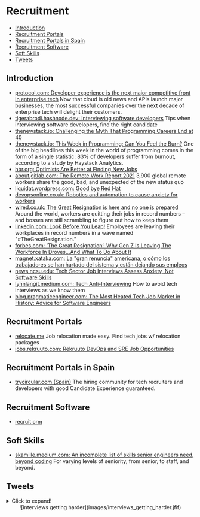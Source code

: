 # Recruitment
- [Introduction](#introduction)
- [Recruitment Portals](#recruitment-portals)
- [Recruitment Portals in Spain](#recruitment-portals-in-spain)
- [Recruitment Software](#recruitment-software)
- [Soft Skills](#soft-skills)
- [Tweets](#tweets)
## Introduction
- [protocol.com: Developer experience is the next major competitive front in enterprise tech](https://www.protocol.com/caavo-remote-senior-living-facilities) Now that cloud is old news and APIs launch major businesses, the most successful companies over the next decade of enterprise tech will delight their customers.
- [tigerabrodi.hashnode.dev: Interviewing software developers](https://tigerabrodi.hashnode.dev/interviewing-software-developers) Tips when interviewing software developers, find the right candidate
- [thenewstack.io: Challenging the Myth That Programming Careers End at 40](https://thenewstack.io/challenging-the-myth-that-programming-careers-end-at-40/)
- [thenewstack.io: This Week in Programming: Can You Feel the Burn?](https://thenewstack.io/this-week-in-programming-can-you-feel-the-burn/) One of the big headlines this week in the world of programming comes in the form of a single statistic: 83% of developers suffer from burnout, according to a study by Haystack Analytics.
- [hbr.org: Optimists Are Better at Finding New Jobs](https://hbr.org/2016/04/optimists-are-better-at-finding-new-jobs)
- [about.gitlab.com: The Remote Work Report 2021](https://about.gitlab.com/remote-work-report/) 3,900 global remote workers share the good, bad, and unexpected of the new status quo
- [liquidat.wordpress.com: Good bye Red Hat](https://liquidat.wordpress.com/2021/08/15/good-bye-red-hat/)
- [devopsonline.co.uk: Robotics and automation to cause anxiety for workers](https://www.devopsonline.co.uk/robotics-and-automation-to-cause-anxiety-for-workers/)
- [wired.co.uk: The Great Resignation is here and no one is prepared](https://www.wired.co.uk/article/great-resignation-quit-job) Around the world, workers are quitting their jobs in record numbers – and bosses are still scrambling to figure out how to keep them
- [linkedin.com: Look Before You Leap!](https://www.linkedin.com/pulse/look-before-you-leap-sarah-robb-o-hagan) Employees are leaving their workplaces in record numbers in a wave named "#TheGreatResignation.”
- [forbes.com: ‘The Great Resignation’: Why Gen Z Is Leaving The Workforce In Droves…And What To Do About It](https://www.forbes.com/sites/jasonwingard/2021/09/02/the-great-resignation-why-gen-z-is-leaving-the-workforce-in-drovesand-what-to-do-about-it)
- [magnet.xataka.com: La "gran renuncia" americana, o cómo los trabajadores se han hartado del sistema y están dejando sus empleos](https://magnet.xataka.com/en-diez-minutos/gran-renuncia-americana-como-trabajadores-se-han-hartado-sistema-estan-dejando-sus-empleos)
- [news.ncsu.edu: Tech Sector Job Interviews Assess Anxiety, Not Software Skills](https://news.ncsu.edu/2020/07/tech-job-interviews-anxiety/)
- [lynnlangit.medium.com: Tech Anti-Interviewing](https://lynnlangit.medium.com/tech-anti-interviewing-106674655ea0) How to avoid tech interviews as we know them
- [blog.pragmaticengineer.com: The Most Heated Tech Job Market in History: Advice for Software Engineers](https://blog.pragmaticengineer.com/advice-for-tech-workers-to-navigate-a-heated-job-market/)

## Recruitment Portals
- [relocate.me](https://relocate.me/) Job relocation made easy. Find tech jobs w/ relocation packages 
- [jobs.rekruuto.com: Rekruuto DevOps and SRE Job Opportunities](https://jobs.rekruuto.com/)

## Recruitment Portals in Spain
- [trycircular.com (Spain)](https://trycircular.com) The hiring community for tech recruiters and developers with good Candidate Experience guaranteed.

## Recruitment Software
- [recruit crm](https://recruitcrm.io)

## Soft Skills
- [skamille.medium.com: An incomplete list of skills senior engineers need, beyond coding](https://skamille.medium.com/an-incomplete-list-of-skills-senior-engineers-need-beyond-coding-8ed4a521b29f) For varying levels of seniority, from senior, to staff, and beyond.

## Tweets
<details>
  <summary>Click to expand!</summary>

<center>
<blockquote class="twitter-tweet"><p lang="en" dir="ltr">Question for software engineers: Would you leave your job because you didn&#39;t like the tech stack?</p>&mdash; David Fowler 🇧🇧 (@davidfowl) <a href="https://twitter.com/davidfowl/status/1384955137588875265?ref_src=twsrc%5Etfw">April 21, 2021</a></blockquote> <script async src="https://platform.twitter.com/widgets.js" charset="utf-8"></script>
</center>

<center>
<blockquote class="twitter-tweet"><p lang="en" dir="ltr">Interviewing is career speed dating</p>&mdash; R &#39;Nearest&#39; Nabors 💙 (@rachelnabors) <a href="https://twitter.com/rachelnabors/status/1408932321286397955?ref_src=twsrc%5Etfw">June 26, 2021</a></blockquote> <script async src="https://platform.twitter.com/widgets.js" charset="utf-8"></script>

<blockquote class="twitter-tweet"><p lang="en" dir="ltr">Job interviews should be conversations, not interrogations.</p>&mdash; Adam Karpiak (@Adam_Karpiak) <a href="https://twitter.com/Adam_Karpiak/status/1412783523887452160?ref_src=twsrc%5Etfw">July 7, 2021</a></blockquote> <script async src="https://platform.twitter.com/widgets.js" charset="utf-8"></script>

<blockquote class="twitter-tweet"><p lang="en" dir="ltr">&quot;Where do you see yourself in five years?&quot;<br><br>This is still a common job interview question.<br><br>But do you hate it as much as I do and would love to stand up and simply leave immediately?<br><br>Don&#39;t.<br><br>Here is how you can turn this question into a huge win.<br><br>A thread. ↓</p>&mdash; Oliver Jumpertz (@oliverjumpertz) <a href="https://twitter.com/oliverjumpertz/status/1416351654362898436?ref_src=twsrc%5Etfw">July 17, 2021</a></blockquote> <script async src="https://platform.twitter.com/widgets.js" charset="utf-8"></script>

<blockquote class="twitter-tweet"><p lang="en" dir="ltr">Did you know that calling yourself something like &quot;Junior JavaScript Developer&quot; on your CV and socials is one of the worst things you can do for your career?<br><br>It immediately strips away a lot of your credibility and can often even close some doors.<br><br>A thread.</p>&mdash; Oliver Jumpertz (@oliverjumpertz) <a href="https://twitter.com/oliverjumpertz/status/1416732385203429380?ref_src=twsrc%5Etfw">July 18, 2021</a></blockquote> <script async src="https://platform.twitter.com/widgets.js" charset="utf-8"></script>

<blockquote class="twitter-tweet"><p lang="en" dir="ltr">&quot;Why should we hire you?&quot;<br><br>This is another of those questions everyone interviewing hates.<br><br>It spread from traditional jobs into the tech world, and even software developers have to deal with it.<br><br>But you can turn this into a huge win. Let&#39;s see how.<br><br>A thread. ↓</p>&mdash; Oliver Jumpertz (@oliverjumpertz) <a href="https://twitter.com/oliverjumpertz/status/1417110380497805314?ref_src=twsrc%5Etfw">July 19, 2021</a></blockquote> <script async src="https://platform.twitter.com/widgets.js" charset="utf-8"></script>

<blockquote class="twitter-tweet"><p lang="en" dir="ltr">&quot;Why do you want to work here?&quot;<br><br>&quot;Well, I am a web developer, and you are looking for one. Additionally, I need the money.&quot;<br><br>Some interview questions are stupid. But giving answers like the one above doesn&#39;t help.<br><br>Let&#39;s see how to tackle this one effectively.<br><br>A thread. ↓</p>&mdash; Oliver Jumpertz (@oliverjumpertz) <a href="https://twitter.com/oliverjumpertz/status/1417771984822362117?ref_src=twsrc%5Etfw">July 21, 2021</a></blockquote> <script async src="https://platform.twitter.com/widgets.js" charset="utf-8"></script>

<blockquote class="twitter-tweet"><p lang="en" dir="ltr">&quot;What&#39;s your greatest weakness?&quot;<br><br>Have you ever been asked this question in an interview and were like, &quot;Yea, uhm, well...I sometimes want to achieve too much?&quot;<br><br>This question is tricky, but here is how you can crush it!<br><br>A thread. ↓</p>&mdash; Oliver Jumpertz (@oliverjumpertz) <a href="https://twitter.com/oliverjumpertz/status/1418204856527900674?ref_src=twsrc%5Etfw">July 22, 2021</a></blockquote> <script async src="https://platform.twitter.com/widgets.js" charset="utf-8"></script>

<blockquote class="twitter-tweet"><p lang="en" dir="ltr">How I learned web development:<br><br>- Tutorial<br>- Small project <br>- Tutorial<br>- Small project<br>- Tutorial<br>- Small project<br>- Tutorial<br>- Tutorial<br>- Tutorial<br>- Tutorial<br>- Realizing I don&#39;t remember anything from the past 4 tutorials.<br>- Drink until I pass out.<br>- Tutorial<br>- Small Project</p>&mdash; Jack Forge (@TheJackForge) <a href="https://twitter.com/TheJackForge/status/1418354851646345218?ref_src=twsrc%5Etfw">July 22, 2021</a></blockquote> <script async src="https://platform.twitter.com/widgets.js" charset="utf-8"></script>

<blockquote class="twitter-tweet"><p lang="en" dir="ltr">I regularly get asked which language or framework someone should learn.<br><br>Here is my advice for aspiring software developers, asking themselves the same question, unsure what to learn to enter the industry, as someone who works as a tech lead in the industry.<br><br>A thread. ↓</p>&mdash; Oliver Jumpertz (@oliverjumpertz) <a href="https://twitter.com/oliverjumpertz/status/1423219122847031297?ref_src=twsrc%5Etfw">August 5, 2021</a></blockquote> <script async src="https://platform.twitter.com/widgets.js" charset="utf-8"></script>

<blockquote class="twitter-tweet"><p lang="en" dir="ltr">The chances of any candidate matching 100% of the requirements of a job ad for a software engineer are low.<br><br>Give it a shot and apply if you tick at least 40 - 50% of the boxes.<br><br>That company might still consider you for a different role.</p>&mdash; Oliver Jumpertz (@oliverjumpertz) <a href="https://twitter.com/oliverjumpertz/status/1423940403582144512?ref_src=twsrc%5Etfw">August 7, 2021</a></blockquote> <script async src="https://platform.twitter.com/widgets.js" charset="utf-8"></script>

<blockquote class="twitter-tweet"><p lang="en" dir="ltr">The interview process is ultra-competitive.<br><br>But with proper preparation, it is possible to stand out.<br><br>THREAD: 20 common interview questions, what they really mean, and how to nail them:</p>&mdash; Sahil Bloom (@SahilBloom) <a href="https://twitter.com/SahilBloom/status/1423971814443819009?ref_src=twsrc%5Etfw">August 7, 2021</a></blockquote> <script async src="https://platform.twitter.com/widgets.js" charset="utf-8"></script>

<blockquote class="twitter-tweet"><p lang="en" dir="ltr">Working for a bad manager can torch your professional confidence and make you feel like you&#39;re incapable of succeeding at your job.<br><br>Here&#39;s a checklist to help you tell the difference between legitimate criticism you should act upon and illegitimate criticism you should ignore.</p>&mdash; Phoebe the Career Coach (@betterwphoebe) <a href="https://twitter.com/betterwphoebe/status/1424757039713112068?ref_src=twsrc%5Etfw">August 9, 2021</a></blockquote> <script async src="https://platform.twitter.com/widgets.js" charset="utf-8"></script>

<blockquote class="twitter-tweet"><p lang="en" dir="ltr">Companies optimize for people who can pass the coding interview instead of optimizing for people who can do the job.</p>&mdash; Randall Kanna (@RandallKanna) <a href="https://twitter.com/RandallKanna/status/1436836735569199106?ref_src=twsrc%5Etfw">September 11, 2021</a></blockquote> <script async src="https://platform.twitter.com/widgets.js" charset="utf-8"></script>

<blockquote class="twitter-tweet"><p lang="en" dir="ltr">&quot;Wow you&#39;ve had a lot of jobs&quot; <br><br>Yes, I can get a 25% raise for jumping or stick around for the possibility of a cost of living bonus, which is usually less than 5%.</p>&mdash; alex dee (@aalexdee) <a href="https://twitter.com/aalexdee/status/1438592640308613121?ref_src=twsrc%5Etfw">September 16, 2021</a></blockquote> <script async src="https://platform.twitter.com/widgets.js" charset="utf-8"></script>

<blockquote class="twitter-tweet"><p lang="en" dir="ltr">We need to reinvent interviewing in tech. Companies are optimizing for the people who can game the interview but not the people who are good at the job.....</p>&mdash; Randall Kanna (@RandallKanna) <a href="https://twitter.com/RandallKanna/status/1439650505664315394?ref_src=twsrc%5Etfw">September 19, 2021</a></blockquote> <script async src="https://platform.twitter.com/widgets.js" charset="utf-8"></script>

<blockquote class="twitter-tweet"><p lang="en" dir="ltr">Hiring in tech is broken: Learnings from our Twitter Space a 🧵</p>&mdash; Alex Jones 🚀 (@AlexJonesax) <a href="https://twitter.com/AlexJonesax/status/1440665554436517898?ref_src=twsrc%5Etfw">September 22, 2021</a></blockquote> <script async src="https://platform.twitter.com/widgets.js" charset="utf-8"></script>

<blockquote class="twitter-tweet"><p lang="en" dir="ltr">Software eng interviews today: “Invert this binary tree” (because I said so)<br><br>What software eng interviews should be:“The customer wants you to implement feature X. How would you make it work with the legacy codebase? What’s your time estimate? What security issues could arise?”</p>&mdash; Anna Spysz 💉💉 (@annaspies) <a href="https://twitter.com/annaspies/status/1441420614263214086?ref_src=twsrc%5Etfw">September 24, 2021</a></blockquote> <script async src="https://platform.twitter.com/widgets.js" charset="utf-8"></script>
</center>
</details>

<center>
![interviews getting harder](images/interviews_getting_harder.jfif)
</center>


